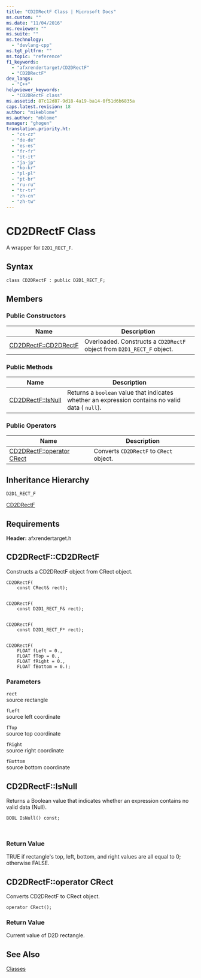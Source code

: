 ```yaml
---
title: "CD2DRectF Class | Microsoft Docs"
ms.custom: ""
ms.date: "11/04/2016"
ms.reviewer: ""
ms.suite: ""
ms.technology: 
  - "devlang-cpp"
ms.tgt_pltfrm: ""
ms.topic: "reference"
f1_keywords: 
  - "afxrendertarget/CD2DRectF"
  - "CD2DRectF"
dev_langs: 
  - "C++"
helpviewer_keywords: 
  - "CD2DRectF class"
ms.assetid: 87c12d87-9d18-4a19-ba14-0f51d6b6835a
caps.latest.revision: 18
author: "mikeblome"
ms.author: "mblome"
manager: "ghogen"
translation.priority.ht: 
  - "cs-cz"
  - "de-de"
  - "es-es"
  - "fr-fr"
  - "it-it"
  - "ja-jp"
  - "ko-kr"
  - "pl-pl"
  - "pt-br"
  - "ru-ru"
  - "tr-tr"
  - "zh-cn"
  - "zh-tw"
---
```

# CD2DRectF Class
A wrapper for `D2D1_RECT_F`.  
  
## Syntax  
  
```  
class CD2DRectF : public D2D1_RECT_F;  
```  
  
## Members  
  
### Public Constructors  
  
|Name|Description|  
|----------|-----------------|  
|[CD2DRectF::CD2DRectF](#cd2drectf__cd2drectf)|Overloaded. Constructs a `CD2DRectF` object from `D2D1_RECT_F` object.|  
  
### Public Methods  
  
|Name|Description|  
|----------|-----------------|  
|[CD2DRectF::IsNull](#cd2drectf__isnull)|Returns a `boolean` value that indicates whether an expression contains no valid data ( `null`).|  
  
### Public Operators  
  
|Name|Description|  
|----------|-----------------|  
|[CD2DRectF::operator CRect](#cd2drectf__operator_crect)|Converts `CD2DRectF` to `CRect` object.|  
  
## Inheritance Hierarchy  
 `D2D1_RECT_F`  
  
 [CD2DRectF](../../mfc/reference/cd2drectf-class.md)  
  
## Requirements  
 **Header:** afxrendertarget.h  
  
##  <a name="cd2drectf__cd2drectf"></a>  CD2DRectF::CD2DRectF  
 Constructs a CD2DRectF object from CRect object.  
  
```  
CD2DRectF(
    const CRect& rect);

 
CD2DRectF(
    const D2D1_RECT_F& rect);

 
CD2DRectF(
    const D2D1_RECT_F* rect);

 
CD2DRectF(
    FLOAT fLeft = 0.,  
    FLOAT fTop = 0.,  
    FLOAT fRight = 0.,  
    FLOAT fBottom = 0.);
```  
  
### Parameters  
 `rect`  
 source rectangle  
  
 `fLeft`  
 source left coordinate  
  
 `fTop`  
 source top coordinate  
  
 `fRight`  
 source right coordinate  
  
 `fBottom`  
 source bottom coordinate  
  
##  <a name="cd2drectf__isnull"></a>  CD2DRectF::IsNull  
 Returns a Boolean value that indicates whether an expression contains no valid data (Null).  
  
```  
BOOL IsNull() const;

 
```  
  
### Return Value  
 TRUE if rectangle's top, left, bottom, and right values are all equal to 0; otherwise FALSE.  
  
##  <a name="cd2drectf__operator_crect"></a>  CD2DRectF::operator CRect  
 Converts CD2DRectF to CRect object.  
  
```  
operator CRect();
```   
  
### Return Value  
 Current value of D2D rectangle.  
  
## See Also  
 [Classes](../../mfc/reference/mfc-classes.md)
